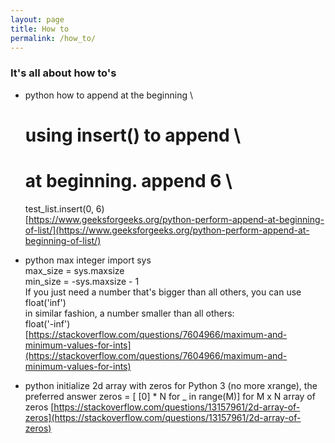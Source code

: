 ```yaml
---
layout: page
title: How to
permalink: /how_to/
---
```


### It's all about how to's

* python how to append at the beginning \
    # using insert() to append \
    # at beginning. append 6 \
    test_list.insert(0, 6) \
    [https://www.geeksforgeeks.org/python-perform-append-at-beginning-of-list/](https://www.geeksforgeeks.org/python-perform-append-at-beginning-of-list/)

* python max integer
    import sys \
    max_size = sys.maxsize \
    min_size = -sys.maxsize - 1 \
    If you just need a number that's bigger than all others, you can use \
    float('inf') \
    in similar fashion, a number smaller than all others: \
    float('-inf') \
    [https://stackoverflow.com/questions/7604966/maximum-and-minimum-values-for-ints](https://stackoverflow.com/questions/7604966/maximum-and-minimum-values-for-ints)

* python initialize 2d array with zeros
    for Python 3 (no more xrange), the preferred answer
    zeros = [ [0] * N for _ in range(M)]
    for M x N array of zeros
    [https://stackoverflow.com/questions/13157961/2d-array-of-zeros](https://stackoverflow.com/questions/13157961/2d-array-of-zeros)
